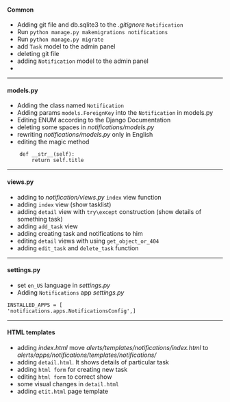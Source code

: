 #### Common
* Adding git file and db.sqlite3 to the *.gitignore* `Notification`
* Run `python manage.py makemigrations notifications`
* Run `python manage.py migrate`
* add `Task` model to the admin panel
* deleting git file
* adding `Notification` model to the admin panel
* 
***
#### models.py
* Adding the class named `Notification`
* Adding params `models.ForeignKey` into the `Notification` in models.py
* Editing ENUM according to the Django Documentation
* deleting some spaces in *notifications/models.py*
* rewriting *notifications/models.py* only in English
* editing the magic method
```
    def __str__(self):
        return self.title
```
***
#### views.py
* adding to *notification/views.py* `index` view function
* adding `index`  view (show tasklist)
* adding `detail` view with `try\except` construction (show details of something task)
* adding `add_task` view
* adding creating task and notifications to him
* editing `detail` views with using `get_object_or_404`
* adding `edit_task` and `delete_task` function
***
#### settings.py 
* set `en_US` language in *settings.py*
* Adding `Notifications` app *settings.py*
```
INSTALLED_APPS = [
'notifications.apps.NotificationsConfig',]
```
****
#### HTML templates
* adding *index.html*
move *alerts/templates/notifications/index.html* to *alerts/apps/notifications/templates/notifications/*
* adding `detail.html`. It shows details of particular task
* adding `html form` for creating new task
* editing `html form` to correct show
* some visual changes in `detail.html`
* adding `etit.html` page template